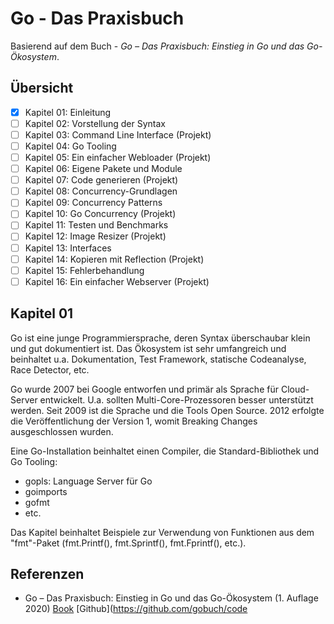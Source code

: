 # Go - Das Praxisbuch

Basierend auf dem Buch - _Go – Das Praxisbuch: Einstieg in Go und das Go-Ökosystem_.

## Übersicht

- [x] Kapitel 01: Einleitung
- [ ] Kapitel 02: Vorstellung der Syntax
- [ ] Kapitel 03: Command Line Interface (Projekt)
- [ ] Kapitel 04: Go Tooling
- [ ] Kapitel 05: Ein einfacher Webloader (Projekt)
- [ ] Kapitel 06: Eigene Pakete und Module
- [ ] Kapitel 07: Code generieren (Projekt)
- [ ] Kapitel 08: Concurrency-Grundlagen
- [ ] Kapitel 09: Concurrency Patterns
- [ ] Kapitel 10: Go Concurrency (Projekt)
- [ ] Kapitel 11: Testen und Benchmarks
- [ ] Kapitel 12: Image Resizer (Projekt)
- [ ] Kapitel 13: Interfaces
- [ ] Kapitel 14: Kopieren mit Reflection (Projekt)
- [ ] Kapitel 15: Fehlerbehandlung
- [ ] Kapitel 16: Ein einfacher Webserver (Projekt)

## Kapitel 01

Go ist eine junge Programmiersprache, deren Syntax überschaubar klein und gut dokumentiert ist. Das Ökosystem ist sehr umfangreich und beinhaltet u.a. Dokumentation, Test Framework, statische Codeanalyse, Race Detector, etc.

Go wurde 2007 bei Google entworfen und primär als Sprache für Cloud-Server entwickelt. U.a. sollten Multi-Core-Prozessoren besser unterstützt werden. Seit 2009 ist die Sprache und die Tools Open Source. 2012 erfolgte die Veröffentlichung der Version 1, womit Breaking Changes ausgeschlossen wurden.

Eine Go-Installation beinhaltet einen Compiler, die Standard-Bibliothek und Go Tooling:
* gopls: Language Server für Go
* goimports
* gofmt
* etc.

Das Kapitel beinhaltet Beispiele zur Verwendung von Funktionen aus dem "fmt"-Paket (fmt.Printf(), fmt.Sprintf(), fmt.Fprintf(), etc.).

## Referenzen
* Go – Das Praxisbuch: Einstieg in Go und das Go-Ökosystem (1. Auflage 2020) [Book](https://subscription.packtpub.com/book/programming/9781803243054/) [Github](https://github.com/gobuch/code